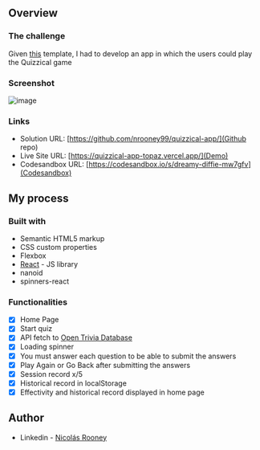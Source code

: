 ## Overview

### The challenge

Given [this](https://www.figma.com/file/E9S5iPcm10f0RIHK8mCqKL/Quizzical-App) template, I had to develop an app in which the users could play the Quizzical game

### Screenshot
![image](https://user-images.githubusercontent.com/84242801/167323200-e1206d15-7275-45d3-8e74-65688cb10c4d.png)


### Links

- Solution URL: [https://github.com/nrooney99/quizzical-app/](Github repo)
- Live Site URL: [https://quizzical-app-topaz.vercel.app/](Demo)
- Codesandbox URL: [https://codesandbox.io/s/dreamy-diffie-mw7gfv](Codesandbox)

## My process

### Built with

- Semantic HTML5 markup
- CSS custom properties
- Flexbox
- [React](https://reactjs.org/) - JS library
- nanoid
- spinners-react

### Functionalities
- [x] Home Page
- [x] Start quiz
- [x] API fetch to [Open Trivia Database](https://opentdb.com/)
- [x] Loading spinner
- [x] You must answer each question to be able to submit the answers
- [x] Play Again or Go Back after submitting the answers
- [x] Session record x/5
- [x] Historical record in localStorage
- [x] Effectivity and historical record displayed in home page 

## Author

- Linkedin - [Nicolás Rooney](https://www.linkedin.com/in/nicol%C3%A1s-rooney-803b4815b/)


